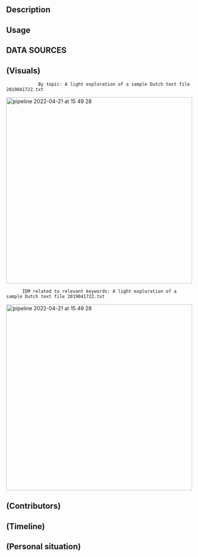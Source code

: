 ## Description ##

## Usage ##

## DATA SOURCES ##

## (Visuals) ##

                By topic: A light exploration of a sample Dutch text file 2019041722.txt
<img width="500" alt="pipeline 2022-04-21 at 15 49 28" src="https://github.com/anikaarevalo/KPMG_NLP_project/blob/7fd56b7cb95950aa7bbf897477bac7a1c1f6bbed/assets/IDM.jpg">





          IDM related to relevant keywords: A light exploration of a sample Dutch text file 2019041722.txt
<img width="500" alt="pipeline 2022-04-21 at 15 49 28" src="https://github.com/anikaarevalo/KPMG_NLP_project/blob/7fd56b7cb95950aa7bbf897477bac7a1c1f6bbed/assets/top30.jpg">

## (Contributors) ##

## (Timeline) ##

## (Personal situation) ##
